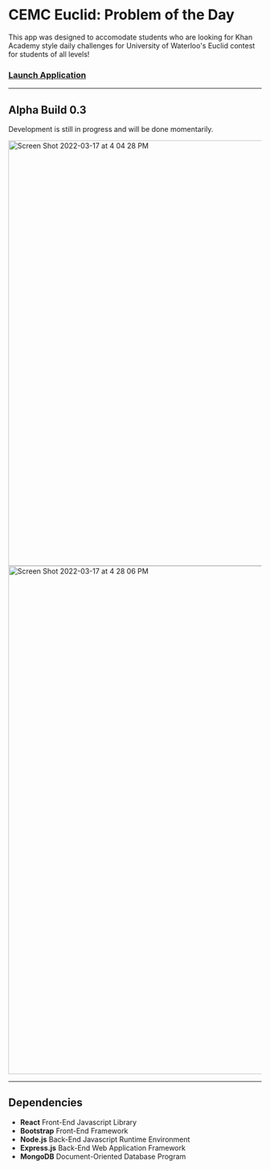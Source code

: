 # CEMC Euclid: Problem of the Day

This app was designed to accomodate students who are looking for Khan Academy style daily challenges for University of Waterloo's Euclid contest for students of all levels!

### [Launch Application](https://cemc-euclid-problem-of-the-day.herokuapp.com)

---

## Alpha Build 0.3

Development is still in progress and will be done momentarily.

<img width="846" alt="Screen Shot 2022-03-17 at 4 04 28 PM" src="https://user-images.githubusercontent.com/35755386/158886308-35c55f89-a23b-41a3-b04d-b2b9fa6a268a.png">

<img width="1011" alt="Screen Shot 2022-03-17 at 4 28 06 PM" src="https://user-images.githubusercontent.com/35755386/158889716-b5580e48-8f89-4f37-afc5-e8c9c6ce18d7.png">

---

## Dependencies

- **React** Front-End Javascript Library
- **Bootstrap** Front-End Framework
- **Node.js** Back-End Javascript Runtime Environment
- **Express.js** Back-End Web Application Framework
- **MongoDB** Document-Oriented Database Program
